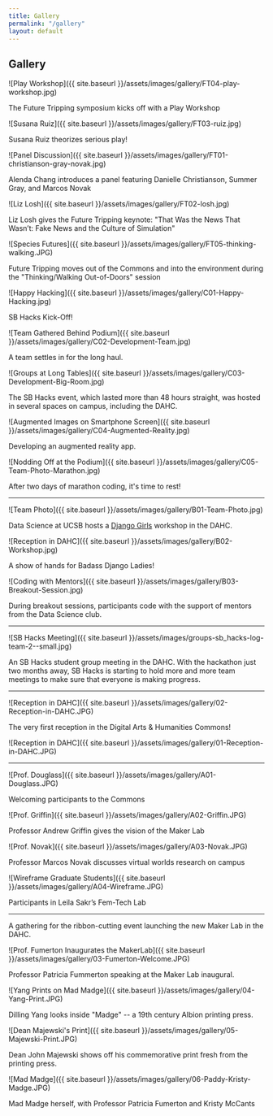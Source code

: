 ```yaml
---
title: Gallery
permalink: "/gallery"
layout: default
---
```


## Gallery

![Play Workshop]({{ site.baseurl }}/assets/images/gallery/FT04-play-workshop.jpg)

The Future Tripping symposium kicks off with a Play Workshop

![Susana Ruiz]({{ site.baseurl }}/assets/images/gallery/FT03-ruiz.jpg)

Susana Ruiz theorizes serious play!

![Panel Discussion]({{ site.baseurl }}/assets/images/gallery/FT01-christianson-gray-novak.jpg)

Alenda Chang introduces a panel featuring Danielle Christianson, Summer Gray, and Marcos Novak
![Liz Losh]({{ site.baseurl }}/assets/images/gallery/FT02-losh.jpg)

Liz Losh gives the Future Tripping keynote: "That Was the News That Wasn’t: Fake News and the Culture of Simulation"

![Species Futures]({{ site.baseurl }}/assets/images/gallery/FT05-thinking-walking.JPG)

Future Tripping moves out of the Commons and into the environment during the "Thinking/Walking Out-of-Doors" session


![Happy Hacking]({{ site.baseurl }}/assets/images/gallery/C01-Happy-Hacking.jpg)

SB Hacks Kick-Off! 

![Team Gathered Behind Podium]({{ site.baseurl }}/assets/images/gallery/C02-Development-Team.jpg)

A team settles in for the long haul.

![Groups at Long Tables]({{ site.baseurl }}/assets/images/gallery/C03-Development-Big-Room.jpg)

The SB Hacks event, which lasted more than 48 hours straight, was hosted in several spaces on campus, including the DAHC.

![Augmented Images on Smartphone Screen]({{ site.baseurl }}/assets/images/gallery/C04-Augmented-Reality.jpg)

Developing an augmented reality app.

![Nodding Off at the Podium]({{ site.baseurl }}/assets/images/gallery/C05-Team-Photo-Marathon.jpg)

After two days of marathon coding, it's time to rest!

----------

![Team Photo]({{ site.baseurl }}/assets/images/gallery/B01-Team-Photo.jpg)

Data Science at UCSB hosts a [Django Girls](https://djangogirls.org) workshop in the DAHC.

![Reception in DAHC]({{ site.baseurl }}/assets/images/gallery/B02-Workshop.jpg)

A show of hands for Badass Django Ladies!

![Coding with Mentors]({{ site.baseurl }}/assets/images/gallery/B03-Breakout-Session.jpg)

During breakout sessions, participants code with the support of mentors from the Data Science club.

----------

![SB Hacks Meeting]({{ site.baseurl }}/assets/images/groups-sb_hacks-log-team-2--small.jpg)

An SB Hacks student group meeting in the DAHC. With the hackathon just two months away, SB Hacks is starting to hold more and more team meetings to make sure that everyone is making progress.

----------

![Reception in DAHC]({{ site.baseurl }}/assets/images/gallery/02-Reception-in-DAHC.JPG)

The very first reception in the Digital Arts & Humanities Commons!

![Reception in DAHC]({{ site.baseurl }}/assets/images/gallery/01-Reception-in-DAHC.JPG)

----------

![Prof. Douglass]({{ site.baseurl }}/assets/images/gallery/A01-Douglass.JPG)

Welcoming participants to the Commons

![Prof. Griffin]({{ site.baseurl }}/assets/images/gallery/A02-Griffin.JPG)

Professor Andrew Griffin gives the vision of the Maker Lab

![Prof. Novak]({{ site.baseurl }}/assets/images/gallery/A03-Novak.JPG)

Professor Marcos Novak discusses virtual worlds research on campus

![Wireframe Graduate Students]({{ site.baseurl }}/assets/images/gallery/A04-Wireframe.JPG)

Participants in Leila Sakr’s Fem-Tech Lab

----------

A gathering for the ribbon-cutting event launching the new Maker Lab in the DAHC.

![Prof. Fumerton Inaugurates the MakerLab]({{ site.baseurl }}/assets/images/gallery/03-Fumerton-Welcome.JPG)

Professor Patricia Fummerton speaking at the Maker Lab inaugural.

![Yang Prints on Mad Madge]({{ site.baseurl }}/assets/images/gallery/04-Yang-Print.JPG)

Dilling Yang looks inside "Madge" -- a 19th century Albion printing press.

![Dean Majewski's Print]({{ site.baseurl }}/assets/images/gallery/05-Majewski-Print.JPG)

Dean John Majewski shows off his commemorative print fresh from the printing press.

![Mad Madge]({{ site.baseurl }}/assets/images/gallery/06-Paddy-Kristy-Madge.JPG)

Mad Madge herself, with Professor Patricia Fumerton and Kristy McCants